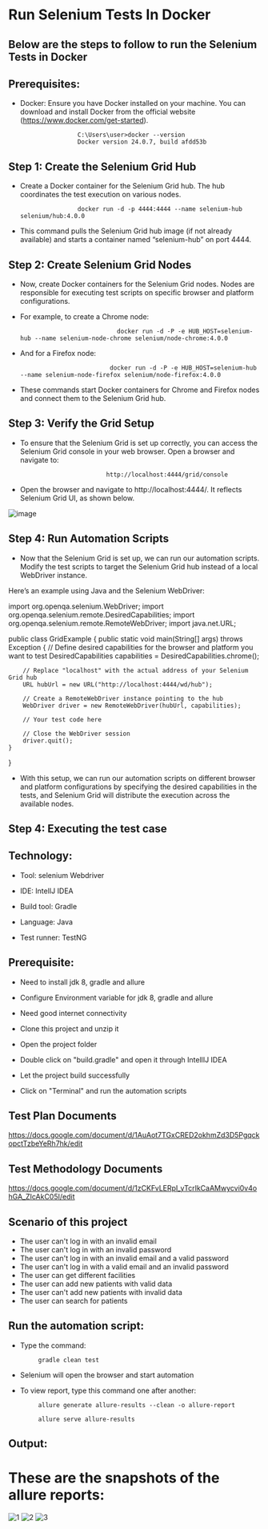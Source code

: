 # Run Selenium Tests In Docker

## Below are the steps to follow to run the Selenium Tests in Docker

## Prerequisites:
- Docker: Ensure you have Docker installed on your machine. You can download and install Docker from the official website (https://www.docker.com/get-started).

                      C:\Users\user>docker --version
                      Docker version 24.0.7, build afdd53b
## Step 1: Create the Selenium Grid Hub

- Create a Docker container for the Selenium Grid hub. The hub coordinates the test execution on various nodes.

                      docker run -d -p 4444:4444 --name selenium-hub selenium/hub:4.0.0


- This command pulls the Selenium Grid hub image (if not already available) and starts a container named “selenium-hub” on port 4444.

## Step 2: Create Selenium Grid Nodes

- Now, create Docker containers for the Selenium Grid nodes. Nodes are responsible for executing test scripts on specific browser and platform configurations.

- For example, to create a Chrome node:

                                 docker run -d -P -e HUB_HOST=selenium-hub --name selenium-node-chrome selenium/node-chrome:4.0.0

- And for a Firefox node:

                               docker run -d -P -e HUB_HOST=selenium-hub --name selenium-node-firefox selenium/node-firefox:4.0.0
- These commands start Docker containers for Chrome and Firefox nodes and connect them to the Selenium Grid hub.

## Step 3: Verify the Grid Setup

- To ensure that the Selenium Grid is set up correctly, you can access the Selenium Grid console in your web browser. Open a browser and navigate to:

                              http://localhost:4444/grid/console

- Open the browser and navigate to http://localhost:4444/. It reflects Selenium Grid UI, as shown below.

![image](https://github.com/Mamun104/selenium-java-with-docker/assets/78067017/415ba077-9d90-4bd3-b80d-ddfc808aa8ff)


## Step 4: Run Automation Scripts

- Now that the Selenium Grid is set up, we can run our automation scripts. Modify the test scripts to target the Selenium Grid hub instead of a local WebDriver instance.

Here’s an example using Java and the Selenium WebDriver:

import org.openqa.selenium.WebDriver;
import org.openqa.selenium.remote.DesiredCapabilities;
import org.openqa.selenium.remote.RemoteWebDriver;
import java.net.URL;

public class GridExample {
    public static void main(String[] args) throws Exception {
        // Define desired capabilities for the browser and platform you want to test
        DesiredCapabilities capabilities = DesiredCapabilities.chrome();
        
        // Replace "localhost" with the actual address of your Selenium Grid hub
        URL hubUrl = new URL("http://localhost:4444/wd/hub");

        // Create a RemoteWebDriver instance pointing to the hub
        WebDriver driver = new RemoteWebDriver(hubUrl, capabilities);

        // Your test code here

        // Close the WebDriver session
        driver.quit();
    }
}
- With this setup, we can run our automation scripts on different browser and platform configurations by specifying the desired capabilities in the tests, and Selenium Grid will distribute the execution across the available nodes.


## Step 4: Executing the test case

## Technology:

- Tool: selenium Webdriver

- IDE: IntelIJ IDEA

- Build tool: Gradle

- Language: Java

- Test runner: TestNG

## Prerequisite:

- Need to install jdk 8, gradle and allure

- Configure Environment variable for jdk 8, gradle and allure
- Need good internet connectivity

- Clone this project and unzip it

- Open the project folder

- Double click on "build.gradle" and open it through IntellIJ IDEA

- Let the project build successfully

- Click on "Terminal" and run the automation scripts

## Test Plan Documents

https://docs.google.com/document/d/1AuAot7TGxCRED2okhmZd3D5PgqckopctTzbeYeRh7hk/edit

## Test Methodology Documents

https://docs.google.com/document/d/1zCKFvLERpI_yTcrIkCaAMwycvi0v4ohGA_ZIcAkC05I/edit

## Scenario of this project

- The user can't log in with an invalid email
- The user can't log in with an invalid password
- The user can't log in with an invalid email and a valid password
- The user can't log in with a valid email and an invalid password
- The user can get different facilities
- The user can add new patients with valid data
- The user can't add new patients with invalid data
- The user can search for patients

## Run the automation script:

- Type the command:

           gradle clean test
      
- Selenium will open the browser and start automation

- To view report, type this command one after another:

           allure generate allure-results --clean -o allure-report
        
           allure serve allure-results
 
 ## Output:
 
 # These are the snapshots of the allure reports:
 
![1](https://github.com/Mamun104/-smartcare_health_system_automation_testing/assets/78067017/d8086ad5-5203-4cda-9c94-0e2732a11e33)
![2](https://github.com/Mamun104/-smartcare_health_system_automation_testing/assets/78067017/8071d4bb-3402-42ec-a3bb-a358ef3e658e)
![3](https://github.com/Mamun104/-smartcare_health_system_automation_testing/assets/78067017/f92656df-ff56-40c2-985b-c022cf257b22)





